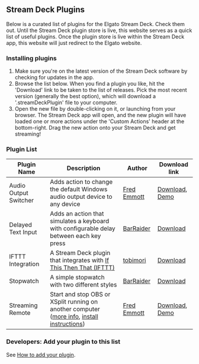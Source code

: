 ## Stream Deck Plugins

Below is a curated list of plugins for the Elgato Stream Deck. Check them out. Until the Stream Deck plugin store is live, this website serves as a quick list of useful plugins. Once the plugin store is live within the Stream Deck app, this website will just redirect to the Elgato website.

### Installing plugins

1. Make sure you're on the latest version of the Stream Deck software by checking for updates in the app.
2. Browse the list below. When you find a plugin you like, hit the 'Download' link to be taken to the list of releases. Pick the most recent version (generally the best option), which will download a '.streamDeckPlugin' file to your computer.
3. Open the new file by double-clicking on it, or launching from your browser. The Stream Deck app will open, and the new plugin will have loaded one or more actions under the 'Custom Actions' header at the bottom-right. Drag the new action onto your Stream Deck and get streaming!

### Plugin List

Plugin Name | Description | Author | Download link
----------- | ----------- | ------ | -------------
Audio Output Switcher | Adds action to change the default Windows audio output device to any device | [Fred Emmott](https://github.com/fredemmott) | [Download](https://github.com/fredemmott/StreamDeck-AudioOutputSwitcher/releases), [Demo](https://youtu.be/Y5avo5WrwwM)
Delayed Text Input | Adds an action that simulates a keyboard with configurable delay between each key press | [BarRaider](https://github.com/BarRaider) | [Download](https://github.com/BarRaider/streamdeck-delayedtext/releases)
IFTTT Integration | A Stream Deck plugin that integrates with [If This Then That (IFTTT)](https://ifttt.com/) | [tobimori](https://github.com/tobimori) | [Download](https://github.com/tobimori/streamdeck-ifttt/releases/latest)
Stopwatch | A simple stopwatch with two different styles | [BarRaider](https://github.com/BarRaider) | [Download](https://github.com/BarRaider/streamdeck-stopwatch/releases/)
Streaming Remote | Start and stop OBS or XSplit running on another computer ([more info](https://www.reddit.com/r/ElgatoGaming/comments/aeffz9/streamdeck_plugin_start_and_stop_obs_or_xsplit_on/), [install instructions](https://github.com/fredemmott/streaming-remote#requirements)) | [Fred Emmott](https://github.com/fredemmott) | [Download](https://github.com/fredemmott/streaming-remote/releases), [Demo](https://youtu.be/bPNSg1Q2iws)

### Developers: Add your plugin to this list
See [How to add your plugin](developers.md).
